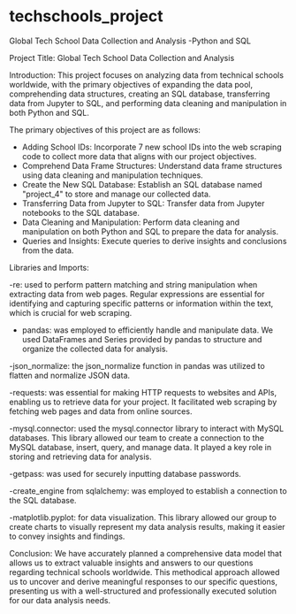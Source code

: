 # techschools_project

Global Tech School Data Collection and Analysis -Python and SQL

Project Title: Global Tech School Data Collection and Analysis 

Introduction:
This project focuses on analyzing data from technical schools worldwide, with the primary objectives of expanding the data pool, comprehending data structures, creating an SQL database, transferring data from Jupyter to SQL, and performing data cleaning and manipulation in both Python and SQL.


The primary objectives of this project are as follows:

- Adding School IDs: Incorporate 7 new school IDs into the web scraping code to collect more data that aligns with our project objectives.
- Comprehend Data Frame Structures: Understand data frame structures using data cleaning and manipulation techniques.
- Create the New SQL Database: Establish an SQL database named "project_4" to store and manage our collected data.
- Transferring Data from Jupyter to SQL: Transfer data from Jupyter notebooks to the SQL database.
- Data Cleaning and Manipulation: Perform data cleaning and manipulation on both Python and SQL to prepare the data for analysis.
- Queries and Insights: Execute queries to derive insights and conclusions from the data.

Libraries and Imports:

-re: used to perform pattern matching and string manipulation when extracting data from web pages. Regular expressions are essential for identifying and capturing specific patterns or information within the text, which is crucial for web scraping.

- pandas: was employed to efficiently handle and manipulate data. We used DataFrames and Series provided by pandas to structure and organize the collected data for analysis.

-json_normalize: the json_normalize function in pandas was utilized to flatten and normalize JSON data. 

-requests: was essential for making HTTP requests to websites and APIs, enabling us to retrieve data for your project. It facilitated web scraping by fetching web pages and data from online sources.

-mysql.connector: used the mysql.connector library to interact with MySQL databases. This library allowed our team to create a connection to the MySQL database, insert, query, and manage data. It played a key role in storing and retrieving data for analysis.

-getpass: was used for securely inputting database passwords. 

-create_engine from sqlalchemy: was employed to establish a connection to the SQL database. 

-matplotlib.pyplot: for data visualization. This library allowed our group to create charts to visually represent my data analysis results, making it easier to convey insights and findings.

Conclusion:
We have accurately planned a comprehensive data model that allows us to extract valuable insights and answers to our questions regarding technical schools worldwide. This methodical approach allowed us to uncover and derive meaningful responses to our specific questions, presenting us with a well-structured and professionally executed solution for our data analysis needs.





